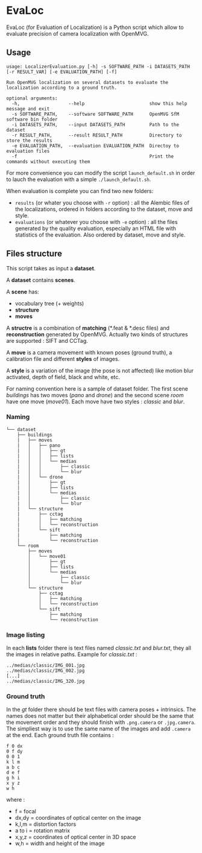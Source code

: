 # EvaLoc
EvaLoc (for Evaluation of Localization) is a Python script which allow to evaluate precision of camera localization with OpenMVG.

## Usage

```
usage: LocalizerEvaluation.py [-h] -s SOFTWARE_PATH -i DATASETS_PATH [-r RESULT_VAR] [-e EVALUATION_PATH] [-f]

Run OpenMVG localization on several datasets to evaluate the localization according to a ground truth.

optional arguments:
  -h,                  --help                        show this help message and exit
  -s SOFTWARE_PATH,    --software SOFTWARE_PATH      OpenMVG SfM software bin folder
  -i DATASETS_PATH,    --input DATASETS_PATH         Path to the dataset
  -r RESULT_PATH,      --result RESULT_PATH          Directory to store the results
  -e EVALUATION_PATH,  --evaluation EVALUATION_PATH  Directoy to evaluation files
  -f                                                 Print the commands without executing them
```

For more convenience you can modify the script `launch_default.sh` in order to lauch the evaluation with a simple `./launch_default.sh`.

When evaluation is complete you can find two new folders:
- `results` (or whater you choose with `-r` option) : all the Alembic files of the localizations, ordered in folders according to the dataset, move and style.
- `evaluations` (or whatever you choose with `-e` option) : all the files generated by the quality evaluation, especially an HTML file with statistics of the evaluation. Also ordered by dataset, move and style.

## Files structure
This script takes as input a **dataset**.

A **dataset** contains **scenes**.

A **scene** has:
- vocabulary tree (+ weights)
- **structure**
- **moves**

A **structre** is a combination of **matching** (\*.feat & \*.desc files) and **reconstruction** generated by OpenMVG. Actually two kinds of structures are supported : SIFT and CCTag.

A **move** is a camera movement with known poses (ground truth), a calibration file and different **styles** of images.

A **style** is a variation of the image (the pose is not affected) like motion blur activated, depth of field, black and white, etc.

For naming convention here is a sample of dataset folder. The first scene *buildings* has two moves (*pano* and *drone*) and the second scene *room* have one move (*move01*). Each move have two styles : *classic* and *blur*.

### Naming
```
└── dataset
    ├── buildings
    |   ├── moves
    |   │   ├── pano
    |   │   │   ├── gt
    |   │   │   ├── lists
    |   │   │   └── medias
    |   │   │       ├── classic
    |   │   │       └── blur
    |   │   └── drone
    |   │       ├── gt
    |   │       ├── lists
    |   │       └── medias
    |   │           ├── classic
    |   │           └── blur
    |   └── structure
    |       ├── cctag
    |       │   ├── matching
    |       │   └── reconstruction
    |       └── sift
    |           ├── matching
    |           └── reconstruction
    └── room
        ├── moves
        │   └── move01
        │       ├── gt
        │       ├── lists
        │       └── medias
        │           ├── classic
        │           └── blur
        └── structure
            ├── cctag
            │   ├── matching
            │   └── reconstruction
            └── sift
                ├── matching
                └── reconstruction
```

### Image listing
In each **lists** folder there is text files named *classic.txt* and *blur.txt*, they all the images in relative paths. Example for *classic.txt* :
```
../medias/classic/IMG_001.jpg
../medias/classic/IMG_002.jpg
[...]
../medias/classic/IMG_320.jpg
```

### Ground truth
In the *gt* folder there should be text files with camera poses + intrinsics. The names does not matter but their alphabetical order should be the same that the movement order and they should finish with `.png.camera` or `.jpg.camera`. The simpliest way is to use the same name of the images and add `.camera` at the end. Each ground truth file contains :
```
f 0 dx
0 f dy
0 0 1
k l m
a b c
d e f
g h i
x y z
w h
```
where :
- f = focal
- dx,dy = coordinates of optical center on the image
- k,l,m = distortion factors
- a to i = rotation matrix
- x,y,z = coordinates of optical center in 3D space
- w,h = width and height of the image
